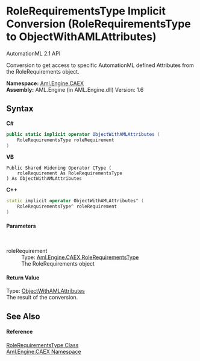 # RoleRequirementsType&nbsp;Implicit Conversion (RoleRequirementsType to ObjectWithAMLAttributes)
AutomationML 2.1 API 

Conversion to get access to specific AutomationML defined Attributes from the RoleRequirements object.

**Namespace:**&nbsp;<a href="N_Aml_Engine_CAEX">Aml.Engine.CAEX</a><br />**Assembly:**&nbsp;AML.Engine (in AML.Engine.dll) Version: 1.6

## Syntax

**C#**<br />
``` C#
public static implicit operator ObjectWithAMLAttributes (
	RoleRequirementsType roleRequirement
)
```

**VB**<br />
``` VB
Public Shared Widening Operator CType ( 
	roleRequirement As RoleRequirementsType
) As ObjectWithAMLAttributes
```

**C++**<br />
``` C++
static implicit operator ObjectWithAMLAttributes^ (
	RoleRequirementsType^ roleRequirement
)
```


#### Parameters
&nbsp;<dl><dt>roleRequirement</dt><dd>Type: <a href="T_Aml_Engine_CAEX_RoleRequirementsType">Aml.Engine.CAEX.RoleRequirementsType</a><br />The RoleRequirements object</dd></dl>

#### Return Value
Type: <a href="T_Aml_Engine_AmlObjects_ObjectWithAMLAttributes">ObjectWithAMLAttributes</a><br />The result of the conversion.

## See Also


#### Reference
<a href="T_Aml_Engine_CAEX_RoleRequirementsType">RoleRequirementsType Class</a><br /><a href="N_Aml_Engine_CAEX">Aml.Engine.CAEX Namespace</a><br />